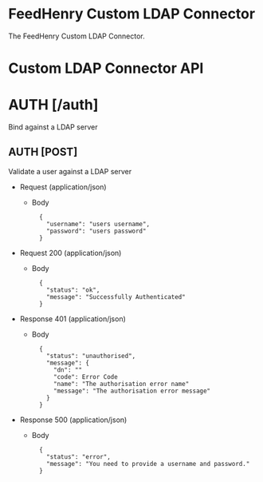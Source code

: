# FeedHenry Custom LDAP Connector

The FeedHenry Custom LDAP Connector.

# Custom LDAP Connector API

# AUTH [/auth]

Bind against a LDAP server

## AUTH [POST]

Validate a user against a LDAP server

+ Request (application/json)

    + Body

            {
              "username": "users username",
              "password": "users password"
            }

+ Request 200 (application/json)

    + Body

            {
              "status": "ok",
              "message": "Successfully Authenticated"
            }

+ Response 401 (application/json)

    + Body

            {
              "status": "unauthorised",
              "message": {
                "dn": ""
                "code": Error Code
                "name": "The authorisation error name"
                "message": "The authorisation error message"
              }
            }

+ Response 500 (application/json)

    + Body

            {
              "status": "error",
              "message": "You need to provide a username and password."
            }
